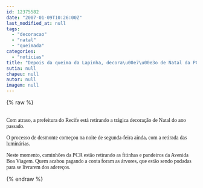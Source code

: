 ```yaml
---
id: 12375582
date: "2007-01-09T10:26:00Z"
last_modified_at: null
tags:
  - "decoracao"
  - "natal"
  - "queimada"
categories:
  - "noticias"
title: "Depois da queima da Lapinha, decora\u00e7\u00e3o de Natal da PCR come\u00e7a a ser desmontada"
sutia: null
chapeu: null
autor: null
imagem: null
---
```

{% raw %}
<p><P><BR><FONT face=Verdana>Com atraso, a prefeitura do Recife está retirando a trágica decoração de Natal do ano passado.</FONT></P></p>
<p><P><FONT face=Verdana>O processo de desmonte começou na noite de segunda-feira ainda, com a retirada das luminárias.</FONT></P></p>
<p><P><FONT face=Verdana>Neste momento, caminhões da PCR estão retirando as fitinhas e pandeiros da Avenida Boa Viagem. Quem acabou pagando a conta foram as árvores, que estão sendo podadas para se livrarem dos adereços.</FONT></P> </p>
{% endraw %}